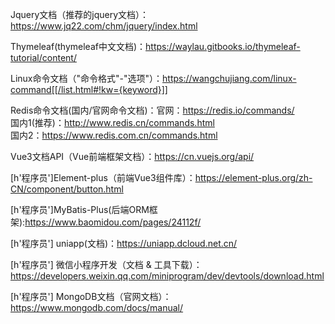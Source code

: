 Jquery文档（推荐的jquery文档）：https://www.jq22.com/chm/jquery/index.html

Thymeleaf(thymeleaf中文文档)：https://waylau.gitbooks.io/thymeleaf-tutorial/content/

Linux命令文档（"命令格式"-"选项"）：https://wangchujiang.com/linux-command[[/list.html#!kw={keyword}]]

Redis命令文档(国内/官网命令文档)：官网：https://redis.io/commands/ <br />国内1(推荐)：http://www.redis.cn/commands.html <br />国内2：https://www.redis.com.cn/commands.html

Vue3文档API（Vue前端框架文档）：https://cn.vuejs.org/api/

[h'程序员']Element-plus（前端Vue3组件库）：https://element-plus.org/zh-CN/component/button.html

[h'程序员']MyBatis-Plus(后端ORM框架):https://www.baomidou.com/pages/24112f/

[h'程序员'] uniapp(文档)：https://uniapp.dcloud.net.cn/

[h'程序员'] 微信小程序开发（文档 & 工具下载）：https://developers.weixin.qq.com/miniprogram/dev/devtools/download.html

[h'程序员'] MongoDB文档（官网文档）：https://www.mongodb.com/docs/manual/

